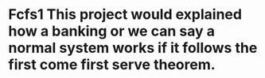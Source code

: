 # Fcfs1  This project would explained how a banking or we can say a normal system works if it follows the first come first serve theorem.
